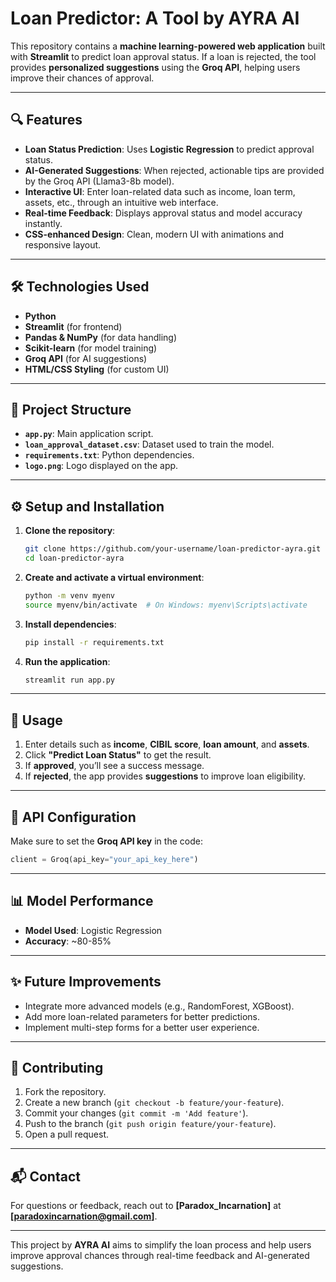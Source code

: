 # Loan Predictor: A Tool by AYRA AI  

This repository contains a **machine learning-powered web application** built with **Streamlit** to predict loan approval status. If a loan is rejected, the tool provides **personalized suggestions** using the **Groq API**, helping users improve their chances of approval.

---

## 🔍 Features
- **Loan Status Prediction**: Uses **Logistic Regression** to predict approval status.
- **AI-Generated Suggestions**: When rejected, actionable tips are provided by the Groq API (Llama3-8b model).
- **Interactive UI**: Enter loan-related data such as income, loan term, assets, etc., through an intuitive web interface.
- **Real-time Feedback**: Displays approval status and model accuracy instantly.
- **CSS-enhanced Design**: Clean, modern UI with animations and responsive layout.

---

## 🛠 Technologies Used
- **Python**
- **Streamlit** (for frontend)
- **Pandas & NumPy** (for data handling)
- **Scikit-learn** (for model training)
- **Groq API** (for AI suggestions)
- **HTML/CSS Styling** (for custom UI)

---

## 📂 Project Structure
- **`app.py`**: Main application script.
- **`loan_approval_dataset.csv`**: Dataset used to train the model.
- **`requirements.txt`**: Python dependencies.
- **`logo.png`**: Logo displayed on the app.

---

## ⚙️ Setup and Installation
1. **Clone the repository**:  
   ```bash
   git clone https://github.com/your-username/loan-predictor-ayra.git
   cd loan-predictor-ayra
   ```
2. **Create and activate a virtual environment**:  
   ```bash
   python -m venv myenv
   source myenv/bin/activate  # On Windows: myenv\Scripts\activate
   ```
3. **Install dependencies**:  
   ```bash
   pip install -r requirements.txt
   ```
4. **Run the application**:  
   ```bash
   streamlit run app.py
   ```

---

## 🚀 Usage
1. Enter details such as **income**, **CIBIL score**, **loan amount**, and **assets**.
2. Click **"Predict Loan Status"** to get the result.
3. If **approved**, you’ll see a success message.
4. If **rejected**, the app provides **suggestions** to improve loan eligibility.

---

## 🔑 API Configuration
Make sure to set the **Groq API key** in the code:
```python
client = Groq(api_key="your_api_key_here")
```

---

## 📊 Model Performance
- **Model Used**: Logistic Regression  
- **Accuracy**: ~80-85%  

---

## ✨ Future Improvements
- Integrate more advanced models (e.g., RandomForest, XGBoost).
- Add more loan-related parameters for better predictions.
- Implement multi-step forms for a better user experience.

---
## 🤝 Contributing
1. Fork the repository.  
2. Create a new branch (`git checkout -b feature/your-feature`).  
3. Commit your changes (`git commit -m 'Add feature'`).  
4. Push to the branch (`git push origin feature/your-feature`).  
5. Open a pull request.

---

## 📬 Contact
For questions or feedback, reach out to **[Paradox_Incarnation]** at **[paradoxincarnation@gmail.com]**.  

---

This project by **AYRA AI** aims to simplify the loan process and help users improve approval chances through real-time feedback and AI-generated suggestions.
